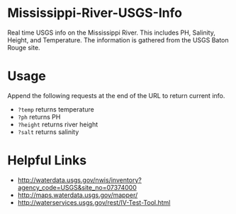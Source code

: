 Mississippi-River-USGS-Info
===========================

Real time USGS info on the Mississippi River. This includes PH, Salinity, Height, and Temperature. The information is gathered from the USGS Baton Rouge site. 

# Usage
Append the following requests at the end of the URL to return current info.
- `?temp` returns temperature
- `?ph` returns PH
- `?height` returns river height
- `?salt` returns salinity

# Helpful Links
- http://waterdata.usgs.gov/nwis/inventory?agency_code=USGS&site_no=07374000
- http://maps.waterdata.usgs.gov/mapper/
- http://waterservices.usgs.gov/rest/IV-Test-Tool.html

